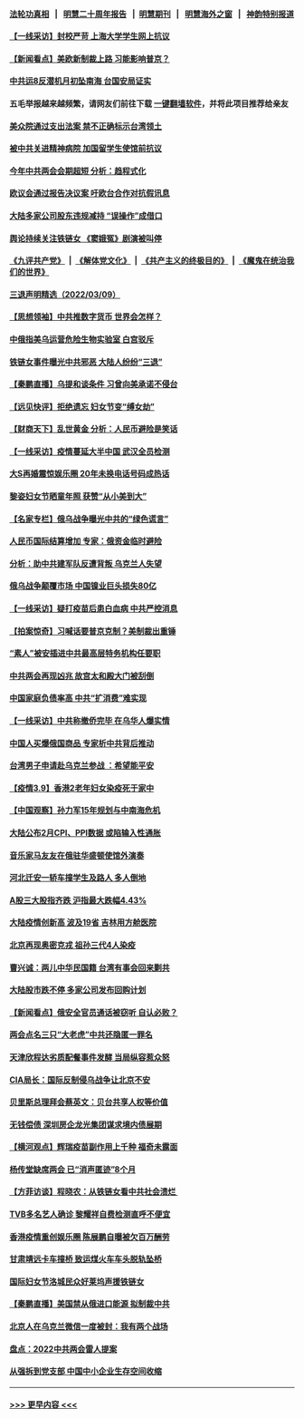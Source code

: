 #### [法轮功真相](https://github.com/gfw-breaker/truth/blob/master/README.md?t=0) &nbsp;&nbsp;|&nbsp;&nbsp; [明慧二十周年报告](https://github.com/gfw-breaker/mh-reports/blob/master/README.md?t=0) &nbsp;&nbsp;|&nbsp;&nbsp;[明慧期刊](https://github.com/gfw-breaker/mh-qikan) &nbsp;&nbsp;|&nbsp;&nbsp; [明慧海外之窗](https://github.com/gfw-breaker/mh-news/blob/master/README.md?t=0) &nbsp;&nbsp;|&nbsp;&nbsp; [神韵特别报道](https://github.com/gfw-breaker/mh-news/blob/master/shenyun.md?t=0)
#### [【一线采访】封校严苛 上海大学学生网上抗议](../pages/nsc413/n13635812.md?t=03101651) 
#### [【新闻看点】美欧新制裁上路 习能影响普京？](../pages/nsc413/n13634545.md?t=03101651) 
#### [中共运8反潜机月初坠南海 台国安局证实](../pages/nsc413/n13635332.md?t=03101651) 
#### 五毛举报越来越频繁，请网友们前往下载 [一键翻墙软件](https://github.com/gfw-breaker/ssr-accounts)，并将此项目推荐给亲友
#### [美众院通过支出法案 禁不正确标示台湾领土](../pages/nsc413/n13635722.md?t=03101651) 
#### [被中共关进精神病院 加国留学生使馆前抗议](../pages/nsc413/n13634820.md?t=03101651) 
#### [今年中共两会会期超短 分析：趋程式化](../pages/nsc413/n13635234.md?t=03101651) 
#### [欧议会通过报告决议案 吁欧台合作对抗假讯息](../pages/nsc413/n13635172.md?t=03101651) 
#### [大陆多家公司股东违规减持 “误操作”成借口](../pages/nsc413/n13634945.md?t=03101651) 
#### [舆论持续关注铁链女 《窦娥冤》剧演被叫停](../pages/nsc413/n13634699.md?t=03101651) 
#### [《九评共产党》](https://github.com/begood0513/9ping.md/blob/master/README.md) &nbsp;|&nbsp; [《解体党文化》](../../../../jtdwh.md/blob/master/README.md)  &nbsp;|&nbsp; [《共产主义的终极目的》](../../../../gczydzjmd.md/blob/master/README.md) &nbsp;|&nbsp; [《魔鬼在统治我们的世界》](../../../../mgztzwmdsj.md/blob/master/README.md) 
#### [三退声明精选（2022/03/09）](../pages/nsc413/n13635186.md?t=03101651) 
#### [【思想领袖】中共推数字货币 世界会怎样？](../pages/nsc413/n13616721.md?t=03101651) 
#### [中俄指美乌运营危险生物实验室 白宫驳斥](../pages/nsc413/n13634556.md?t=03101651) 
#### [铁链女事件曝光中共邪恶 大陆人纷纷“三退”](../pages/nsc413/n13630512.md?t=03101651) 
#### [【秦鹏直播】乌提和谈条件 习曾向美承诺不侵台](../pages/nsc413/n13634768.md?t=03101651) 
#### [【远见快评】拒绝遗忘 妇女节变“缚女劫”](../pages/nsc413/n13634763.md?t=03101651) 
#### [【财商天下】乱世黄金 分析：人民币避险是笑话](../pages/nsc413/n13634317.md?t=03101651) 
#### [【一线采访】疫情蔓延大半中国 武汉全员检测](../pages/nsc413/n13633959.md?t=03101651) 
#### [大S再婚震惊娱乐圈 20年未换电话号码成热话](../pages/nsc413/n13634546.md?t=03101651) 
#### [黎姿妇女节晒童年照 获赞“从小美到大”](../pages/nsc413/n13634382.md?t=03101651) 
#### [【名家专栏】俄乌战争曝光中共的“绿色谎言”](../pages/nsc413/n13633651.md?t=03101651) 
#### [人民币国际结算增加 专家：俄资金临时避险](../pages/nsc413/n13634676.md?t=03101651) 
#### [分析：助中共建军队反遭背叛 乌克兰人失望](../pages/nsc413/n13634391.md?t=03101651) 
#### [俄乌战争颠覆市场 中国镍业巨头损失80亿](../pages/nsc413/n13634310.md?t=03101651) 
#### [【一线采访】疑打疫苗后患白血病 中共严控消息](../pages/nsc413/n13631361.md?t=03101651) 
#### [【拍案惊奇】习喊话要普京克制？美制裁出重锤](../pages/nsc413/n13633724.md?t=03101651) 
#### [“素人”被安插进中共最高层特务机构任要职](../pages/nsc413/n13634243.md?t=03101651) 
#### [中共两会再现凶兆 故宫太和殿大门被刮倒](../pages/nsc413/n13634177.md?t=03101651) 
#### [中国家庭负债率高 中共“扩消费”难实现](../pages/nsc413/n13634124.md?t=03101651) 
#### [【一线采访】中共称撤侨完毕 在乌华人爆实情](../pages/nsc413/n13633359.md?t=03101651) 
#### [中国人买爆俄国商品 专家析中共背后推动](../pages/nsc413/n13634066.md?t=03101651) 
#### [台湾男子申请赴乌克兰参战 ：希望能平安](../pages/nsc413/n13629986.md?t=03101651) 
#### [【疫情3.9】香港2老年妇女染疫死于家中](../pages/nsc413/n13633176.md?t=03101651) 
#### [【中国观察】孙力军15年规划与中南海危机](../pages/nsc413/n13633057.md?t=03101651) 
#### [大陆公布2月CPI、PPI数据 或陷输入性通胀](../pages/nsc413/n13633282.md?t=03101651) 
#### [音乐家马友友在俄驻华盛顿使馆外演奏](../pages/nsc413/n13633317.md?t=03101651) 
#### [河北迁安一轿车撞学生及路人 多人倒地](../pages/nsc413/n13633251.md?t=03101651) 
#### [A股三大股指齐跌 沪指最大跌幅4.43%](../pages/nsc413/n13633016.md?t=03101651) 
#### [大陆疫情创新高 波及19省 吉林用方舱医院](../pages/nsc413/n13633055.md?t=03101651) 
#### [北京再现奥密克戎 祖孙三代4人染疫](../pages/nsc413/n13632938.md?t=03101651) 
#### [曹兴诚：两儿中华民国籍 台湾有事会回来剿共](../pages/nsc413/n13632059.md?t=03101651) 
#### [大陆股市跌不停 多家公司发布回购计划](../pages/nsc413/n13632351.md?t=03101651) 
#### [【新闻看点】俄安全官员通话被窃听 自认必败？](../pages/nsc413/n13631558.md?t=03101651) 
#### [两会点名三只“大老虎”中共还隐匿一罪名](../pages/nsc413/n13632585.md?t=03101651) 
#### [天津欣程达劣质配餐事件发酵 当局纵容惹众怒](../pages/nsc413/n13631056.md?t=03101651) 
#### [CIA局长：国际反制侵乌战争让北京不安](../pages/nsc413/n13631281.md?t=03101651) 
#### [贝里斯总理拜会蔡英文：贝台共享人权等价值](../pages/nsc413/n13632259.md?t=03101651) 
#### [无钱偿债 深圳房企龙光集团谋求境内债展期](../pages/nsc413/n13631769.md?t=03101651) 
#### [【横河观点】辉瑞疫苗副作用上千种 福奇未露面](../pages/nsc413/n13631620.md?t=03101651) 
#### [杨传堂缺席两会 已“消声匿迹”8个月](../pages/nsc413/n13632042.md?t=03101651) 
#### [【方菲访谈】程晓农：从铁链女看中共社会溃烂 ](../pages/nsc413/n13630916.md?t=03101651) 
#### [TVB多名艺人确诊 黎耀祥自费检测直呼不便宜](../pages/nsc413/n13631569.md?t=03101651) 
#### [香港疫情重创娱乐圈 陈展鹏自曝被欠百万酬劳](../pages/nsc413/n13631454.md?t=03101651) 
#### [甘肃靖远卡车撞桥 致运煤火车车头脱轨坠桥](../pages/nsc413/n13631919.md?t=03101651) 
#### [国际妇女节洛城民众好莱坞声援铁链女](../pages/nsc413/n13631896.md?t=03101651) 
#### [【秦鹏直播】美国禁从俄进口能源 拟制裁中共](../pages/nsc413/n13631595.md?t=03101651) 
#### [北京人在乌克兰微信一度被封：我有两个战场](../pages/nsc413/n13631788.md?t=03101651) 
#### [盘点：2022中共两会雷人提案](../pages/nsc413/n13631651.md?t=03101651) 
#### [从强拆到党支部 中国中小企业生存空间收缩](../pages/nsc413/n13631574.md?t=03101651) 

----
#### [ >>> 更早内容 <<< ](../indexes/nsc413-earlier.md)
